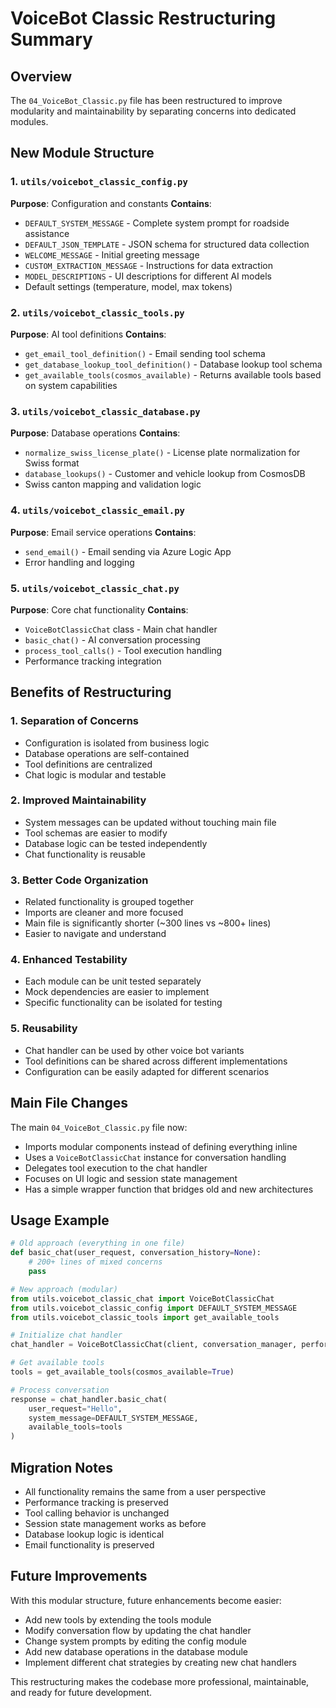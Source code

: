 # VoiceBot Classic Restructuring Summary

## Overview
The `04_VoiceBot_Classic.py` file has been restructured to improve modularity and maintainability by separating concerns into dedicated modules.

## New Module Structure

### 1. `utils/voicebot_classic_config.py`
**Purpose**: Configuration and constants
**Contains**:
- `DEFAULT_SYSTEM_MESSAGE` - Complete system prompt for roadside assistance
- `DEFAULT_JSON_TEMPLATE` - JSON schema for structured data collection
- `WELCOME_MESSAGE` - Initial greeting message
- `CUSTOM_EXTRACTION_MESSAGE` - Instructions for data extraction
- `MODEL_DESCRIPTIONS` - UI descriptions for different AI models
- Default settings (temperature, model, max tokens)

### 2. `utils/voicebot_classic_tools.py`
**Purpose**: AI tool definitions
**Contains**:
- `get_email_tool_definition()` - Email sending tool schema
- `get_database_lookup_tool_definition()` - Database lookup tool schema
- `get_available_tools(cosmos_available)` - Returns available tools based on system capabilities

### 3. `utils/voicebot_classic_database.py`
**Purpose**: Database operations
**Contains**:
- `normalize_swiss_license_plate()` - License plate normalization for Swiss format
- `database_lookups()` - Customer and vehicle lookup from CosmosDB
- Swiss canton mapping and validation logic

### 4. `utils/voicebot_classic_email.py`
**Purpose**: Email service operations
**Contains**:
- `send_email()` - Email sending via Azure Logic App
- Error handling and logging

### 5. `utils/voicebot_classic_chat.py`
**Purpose**: Core chat functionality
**Contains**:
- `VoiceBotClassicChat` class - Main chat handler
- `basic_chat()` - AI conversation processing
- `process_tool_calls()` - Tool execution handling
- Performance tracking integration

## Benefits of Restructuring

### 1. **Separation of Concerns**
- Configuration is isolated from business logic
- Database operations are self-contained
- Tool definitions are centralized
- Chat logic is modular and testable

### 2. **Improved Maintainability**
- System messages can be updated without touching main file
- Tool schemas are easier to modify
- Database logic can be tested independently
- Chat functionality is reusable

### 3. **Better Code Organization**
- Related functionality is grouped together
- Imports are cleaner and more focused
- Main file is significantly shorter (~300 lines vs ~800+ lines)
- Easier to navigate and understand

### 4. **Enhanced Testability**
- Each module can be unit tested separately
- Mock dependencies are easier to implement
- Specific functionality can be isolated for testing

### 5. **Reusability**
- Chat handler can be used by other voice bot variants
- Tool definitions can be shared across different implementations
- Configuration can be easily adapted for different scenarios

## Main File Changes

The main `04_VoiceBot_Classic.py` file now:
- Imports modular components instead of defining everything inline
- Uses a `VoiceBotClassicChat` instance for conversation handling
- Delegates tool execution to the chat handler
- Focuses on UI logic and session state management
- Has a simple wrapper function that bridges old and new architectures

## Usage Example

```python
# Old approach (everything in one file)
def basic_chat(user_request, conversation_history=None):
    # 200+ lines of mixed concerns
    pass

# New approach (modular)
from utils.voicebot_classic_chat import VoiceBotClassicChat
from utils.voicebot_classic_config import DEFAULT_SYSTEM_MESSAGE
from utils.voicebot_classic_tools import get_available_tools

# Initialize chat handler
chat_handler = VoiceBotClassicChat(client, conversation_manager, performance_tracker)

# Get available tools
tools = get_available_tools(cosmos_available=True)

# Process conversation
response = chat_handler.basic_chat(
    user_request="Hello",
    system_message=DEFAULT_SYSTEM_MESSAGE,
    available_tools=tools
)
```

## Migration Notes

- All functionality remains the same from a user perspective
- Performance tracking is preserved
- Tool calling behavior is unchanged
- Session state management works as before
- Database lookup logic is identical
- Email functionality is preserved

## Future Improvements

With this modular structure, future enhancements become easier:
- Add new tools by extending the tools module
- Modify conversation flow by updating the chat handler
- Change system prompts by editing the config module
- Add new database operations in the database module
- Implement different chat strategies by creating new chat handlers

This restructuring makes the codebase more professional, maintainable, and ready for future development.
